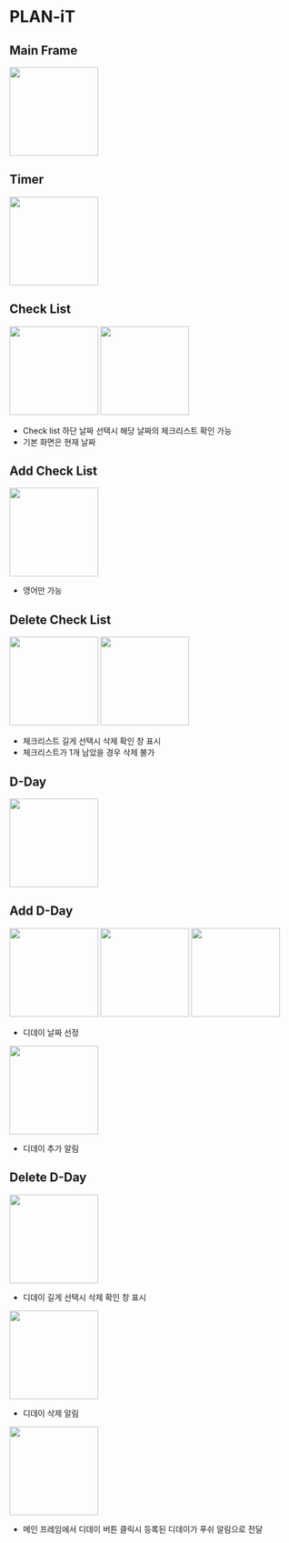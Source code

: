 # PLAN-iT

## Main Frame
<img src="https://github.com/Haneull-Kim/PLAN-iT/assets/143999813/2421b058-4353-403e-ad5f-a0ad4647587c" img width="156">


## Timer
<img src="https://github.com/Haneull-Kim/PLAN-iT/assets/143999813/14d03e7b-b664-4918-a9be-2992df75ee61" img width="156">


## Check List
<img src="https://github.com/Haneull-Kim/PLAN-iT/assets/143999813/793d85f7-77cf-4363-ba0b-0956f49973fd" img width="156">

<img src="https://github.com/Haneull-Kim/PLAN-iT/assets/143999813/0d10ac12-f757-40d1-bf62-d23668f00162" img width="156">

- Check list 하단 날짜 선택시 해당 날짜의 체크리스트 확인 가능
- 기본 화면은 현재 날짜


## Add Check List 
<img src="https://github.com/Haneull-Kim/PLAN-iT/assets/143999813/d273a5b3-d571-41ba-9298-1478361a2934" img width="156">

- 영어만 가능

## Delete Check List
<img src="https://github.com/Haneull-Kim/PLAN-iT/assets/143999813/c73e3a10-97c6-4c7b-924d-5ce74fa22b01" img width="156">

<img src="https://github.com/Haneull-Kim/PLAN-iT/assets/143999813/3e611531-4369-4304-b104-c17cf85a52af" img width="156">

- 체크리스트 길게 선택시 삭제 확인 창 표시
- 체크리스트가 1개 남았을 경우 삭제 불가


## D-Day
<img src="https://github.com/Haneull-Kim/PLAN-iT/assets/143999813/b2517fe9-3cf3-4f04-bc57-308a2e948cbd" img width="156">


## Add D-Day
<img src="https://github.com/Haneull-Kim/PLAN-iT/assets/143999813/72fb5191-c7ee-41be-a6d8-602e087eedfc" img width="156">

<img src="https://github.com/Haneull-Kim/PLAN-iT/assets/143999813/bb1cf4d9-7812-4362-856e-a445e7f196b3" img width="156">

<img src="https://github.com/Haneull-Kim/PLAN-iT/assets/143999813/fbc16571-7d7d-481f-90a4-b1b10a9b7e78" img width="156">

- 디데이 날짜 선정

<img src="https://github.com/Haneull-Kim/PLAN-iT/assets/143999813/b386c09f-d79b-445c-a40f-5cf1ae727d3d" img width="156">

- 디데이 추가 알림 

## Delete D-Day
<img src="https://github.com/Haneull-Kim/PLAN-iT/assets/143999813/53402307-51f5-4735-a452-21394381dc17" img width="156">

- 디데이 길게 선택시 삭제 확인 창 표시

<img src="https://github.com/Haneull-Kim/PLAN-iT/assets/143999813/0671d6e5-f128-4d44-a175-ba2235bae84b" img width="156">

- 디데이 삭제 알림

<img src="https://github.com/Haneull-Kim/PLAN-iT/assets/143999813/cbc46a79-93ba-426d-b03b-c502f0a8a5e5" img width="156">

- 메인 프레임에서 디데이 버튼 클릭시 등록된 디데이가 푸쉬 알림으로 전달


